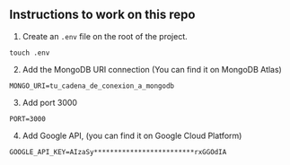 ## Instructions to work on this repo

1. Create an `.env` file on the root of the project.

```
touch .env
```

2. Add the MongoDB URI connection (You can find it on MongoDB Atlas)

```
MONGO_URI=tu_cadena_de_conexion_a_mongodb
```

3. Add port 3000

```
PORT=3000
```

4. Add Google API, (you can find it on Google Cloud Platform)

```
GOOGLE_API_KEY=AIzaSy*************************rxGGOdIA
```

